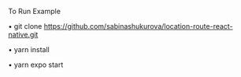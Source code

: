 To Run Example

• git clone https://github.com/sabinashukurova/location-route-react-native.git

• yarn install

• yarn expo start
